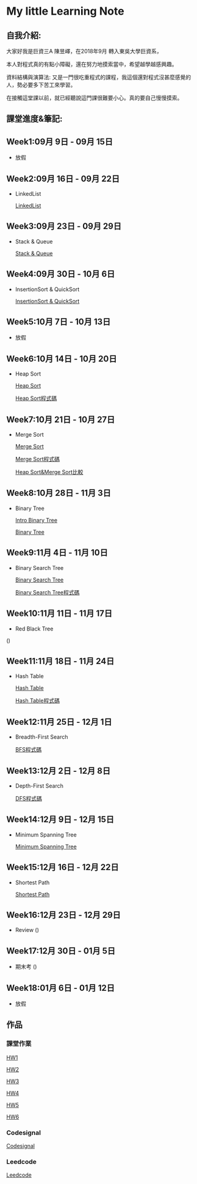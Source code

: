 # My little Learning Note

## 自我介紹:

大家好我是巨資三A 陳昱嶧，在2018年9月 轉入東吳大學巨資系，

本人對程式真的有點小障礙，還在努力地摸索當中，希望越學越感興趣。

資料結構與演算法: 又是一門很吃重程式的課程，我這個還對程式沒甚麼感覺的人，勢必要多下苦工來學習。

在接觸這堂課以前，就已經聽說這門課很難要小心。真的要自己慢慢摸索。

## 課堂進度&筆記:

## Week1:09月 9日 - 09月 15日
- 放假

## Week2:09月 16日 - 09月 22日
- LinkedList

  [LinkedList](https://github.com/kennen321/DSA2019/tree/master/WEEK2)

## Week3:09月 23日 - 09月 29日
- Stack & Queue

  [Stack & Queue](https://github.com/kennen321/DSA2019/blob/master/WEEK3/Stack%20Queue.md)

## Week4:09月 30日 - 10月 6日
- InsertionSort & QuickSort

  [InsertionSort & QuickSort](https://github.com/kennen321/DSA2019/blob/master/WEEK4/Quick%20Sort%26Insertion%20Sort.md)

## Week5:10月 7日 - 10月 13日
- 放假

## Week6:10月 14日 - 10月 20日
- Heap Sort

  [Heap Sort](https://github.com/kennen321/DSA2019/blob/master/HW2/heap_sort%E6%B5%81%E7%A8%8B%E5%9C%96%E3%80%81%E5%AD%B8%E7%BF%92%E6%AD%B7%E7%A8%8B%E3%80%81%E6%96%87%E5%AD%97%E8%AA%AA%E6%98%8E.ipynb)
  
  [Heap Sort程式碼](https://github.com/kennen321/DSA2019/blob/master/HW2/heap_sort_06170183.py)

## Week7:10月 21日 - 10月 27日
- Merge Sort
 
  [Merge Sort](https://github.com/kennen321/DSA2019/blob/master/HW2/merge_sort%E6%B5%81%E7%A8%8B%E5%9C%96%E3%80%81%E5%AD%B8%E7%BF%92%E6%AD%B7%E7%A8%8B%E3%80%81%E6%96%87%E5%AD%97%E8%AA%AA%E6%98%8E.ipynb)
 
  [Merge Sort程式碼](https://github.com/kennen321/DSA2019/blob/master/HW2/merge_sort_06170183.py)
 
  [Heap Sort&Merge Sort比較](https://github.com/kennen321/DSA2019/blob/master/HW2/heap%20sort%26merge%20sort%E6%AF%94%E8%BC%83.ipynb)

## Week8:10月 28日 - 11月 3日
- Binary Tree

  [Intro Binary Tree](http://alrightchiu.github.io/SecondRound/binary-tree-introjian-jie.html)
  
  [Binary Tree](https://github.com/kennen321/DSA2019/blob/master/HW3/%E6%96%B0%E5%A2%9E%2C%E5%88%AA%E9%99%A4%2C%E6%9F%A5%E8%A9%A2%2C%E4%BF%AE%E6%94%B9%E5%8A%9F%E8%83%BD%E8%AA%AA%E6%98%8E.md)

## Week9:11月 4日 - 11月 10日
- Binary Search Tree
  
  [Binary Search Tree](https://github.com/kennen321/DSA2019/blob/master/HW3/BST%E5%AD%B8%E7%BF%92%E6%AD%B7%E7%A8%8B%2C%E6%B5%81%E7%A8%8B%E5%9C%96%2C%E5%8E%9F%E7%90%86.ipynb)
  
  [Binary Search Tree程式碼](https://github.com/kennen321/DSA2019/blob/master/HW3/binary_search_tree_06170183.py)
## Week10:11月 11日 - 11月 17日
- Red Black Tree

()
## Week11:11月 18日 - 11月 24日
- Hash Table

  [Hash Table](https://github.com/kennen321/DSA2019/blob/master/HW4/hash%20table%20%E5%AD%B8%E7%BF%92%E6%AD%B7%E7%A8%8B%EF%BC%8C%E6%B5%81%E7%A8%8B%E5%9C%96%E8%88%87%E6%96%87%E5%AD%97%E8%AA%AA%E6%98%8E.ipynb)
  
  [Hash Table程式碼](https://github.com/kennen321/DSA2019/blob/master/HW4/hash_table_06170183.py)

## Week12:11月 25日 - 12月 1日
- Breadth-First Search

  [BFS程式碼](https://github.com/kennen321/DSA2019/blob/master/HW5/BFS_06170183.py)

## Week13:12月 2日 - 12月 8日
- Depth-First Search

  [DFS程式碼](https://github.com/kennen321/DSA2019/blob/master/HW5/BFS_06170183.py)

## Week14:12月 9日 - 12月 15日
- Minimum Spanning Tree

  [Minimum Spanning Tree](https://github.com/kennen321/DSA2019/blob/master/HW6/Dijkstra%E3%80%81Kruskal%E5%AD%B8%E7%BF%92%E6%AD%B7%E7%A8%8B%E3%80%81%E6%B5%81%E7%A8%8B%E5%9C%96%E3%80%81%E5%8E%9F%E7%90%86%E8%AA%AA%E6%98%8E.ipynb)

## Week15:12月 16日 - 12月 22日
- Shortest Path

  [Shortest Path](https://github.com/kennen321/DSA2019/blob/master/HW6/Dijkstra%E3%80%81Kruskal%E5%AD%B8%E7%BF%92%E6%AD%B7%E7%A8%8B%E3%80%81%E6%B5%81%E7%A8%8B%E5%9C%96%E3%80%81%E5%8E%9F%E7%90%86%E8%AA%AA%E6%98%8E.ipynb)

## Week16:12月 23日 - 12月 29日
- Review
()

## Week17:12月 30日 - 01月 5日
- 期末考
()

## Week18:01月 6日 - 01月 12日
- 放假
## 作品

### 課堂作業

[HW1](https://github.com/kennen321/DSA2019/tree/master/HW1)

[HW2](https://github.com/kennen321/DSA2019/tree/master/HW2)

[HW3](https://github.com/kennen321/DSA2019/tree/master/HW3)

[HW4](https://github.com/kennen321/DSA2019/tree/master/HW4)

[HW5](https://github.com/kennen321/DSA2019/tree/master/HW5)

[HW6](https://github.com/kennen321/DSA2019/tree/master/HW6)

### Codesignal
[Codesignal](https://github.com/kennen321/DSA2019/tree/master/codesignal)
### Leedcode
[Leedcode](https://github.com/kennen321/DSA2019/tree/master/Leedcode)
